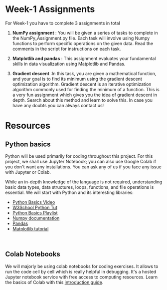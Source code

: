 # Week-1 Assignments

For Week-1 you have to complete 3 assignments in total

1. **NumPy assignment** : You will be given a series of tasks to complete in the NumPy_Assignment.py file. Each task will involve using Numpy functions to perform specific operations on the given data. Read the comments in the script for instructions on each task. 

2. **Matplotlib and pandas** : This assignment evaluates your fundamental skills in data visualization using Matplotlib and Pandas.
   
3. **Gradient descent** :In this task, you are given a mathematical function, and your goal is to find its minimum using the gradient descent optimization algorithm. Gradient descent is an iterative optimization algorithm commonly used for finding the minimum of a function. This is a very fun assignment which gives you the idea of gradient descent in depth. Search about this method and learn to solve this. In case you have any doubts you can always contact us!

# Resources

## Python basics

Python will be used primarily for coding throughout this project. For this project, we shall use Jupyter Notebook; you can also use Google Colab if you don't want any installations. You can ask any of us if you face any issue with Jupyter or Colab. 

While an in-depth knowledge of the language is not required, understanding basic data types, data structures, loops, functions, and file operations is essential. We will start with Python and its interesting libraries:

- [Python Basics Video](https://www.youtube.com/watch?v=kqtD5dpn9C8)
- [W3School Python Tut](https://www.w3schools.com/python/)
- [Python Basics Playlist](https://www.youtube.com/playlist?list=PLzMcBGfZo4-mFu00qxl0a67RhjjZj3jXm)
- [Numpy documentation](https://numpy.org/doc/stable/)
- [Pandas](https://pandas.pydata.org/pandas-docs/stable/user_guide/10min.html)
- [Matplotlib tutorial](https://www.w3schools.com/python/matplotlib_intro.asp)

<br>

## Colab Notebooks

We will majorly be using colab notebooks for coding exercises. It allows to run the code cell by cell which is really helpful in debugging. It's a hosted Jupyter notebook service with free access to computing resources. Learn the basics of Colab with this [introduction guide](https://youtu.be/iMlMfrXJYSg?feature=shared).

